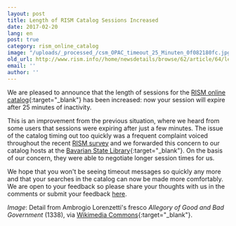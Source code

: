 ```yaml
---
layout: post
title: Length of RISM Catalog Sessions Increased
date: 2017-02-20
lang: en
post: true
category: rism_online_catalog
image: "/uploads/_processed_/csm_OPAC_timeout_25_Minuten_0f082180fc.jpg"
old_url: http://www.rism.info//home/newsdetails/browse/62/article/64/length-of-rism-catalog-sessions-increased.html
email: ''
author: ''
---
```



We are pleased to announce that the length of sessions for the [RISM online catalog](http://opac.rism.info/){:target="_blank"} has been increased: now your session will expire after 25 minutes of inactivity.

This is an improvement from the previous situation, where we heard from some users that sessions were expiring after just a few minutes. The issue of the catalog timing out too quickly was a frequent complaint voiced throughout the recent [RISM survey](/community/survey-2014-2015.html) and we forwarded this concern to our catalog hosts at the [Bavarian State Library](https://www.bsb-muenchen.de/en/){:target="_blank"}. On the basis of our concern, they were able to negotiate longer session times for us.

We hope that you won't be seeing timeout messages so quickly any more and that your searches in the catalog can now be made more comfortably. We are open to your feedback so please share your thoughts with us in the comments or submit your feedback [here](/service/feedback.html).



_Image_: Detail from Ambrogio Lorenzetti's fresco _Allegory of Good and Bad Government_ (1338), via [Wikimedia Commons](https://commons.wikimedia.org/wiki/File%3AAmbrogio_Lorenzetti_002-detail-Temperance.jpg){:target="_blank"}.



<script type="text/javascript">var switchTo5x=true;</script><script type="text/javascript" src="http://w.sharethis.com/button/buttons.js"></script><script type="text/javascript">stLight.options({publisher: "9b601438-1ce1-49d8-bfd7-9cff5df54c17", doNotHash: false, doNotCopy: false, hashAddressBar: false});</script>